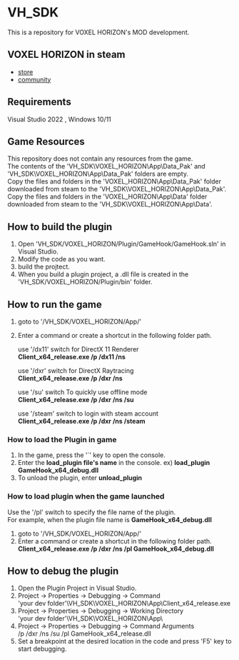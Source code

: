 # VH_SDK
This is a repository for VOXEL HORIZON's MOD development.

## VOXEL HORIZON in steam
- [store](https://store.steampowered.com/app/1221390/VOXEL_HORIZON/)
- [community](https://steamcommunity.com/app/1221390/)

## Requirements
Visual Studio 2022 , Windows 10/11

## Game Resources
This repository does not contain any resources from the game.<br>
The contents of the 'VH_SDK\VOXEL_HORIZON\App\Data_Pak\' and 'VH_SDK\VOXEL_HORIZON\App\Data_Pak\' folders are empty.<br>
Copy the files and folders in the 'VOXEL_HORIZON\App\Data_Pak\' folder downloaded from steam to the 'VH_SDK\VOXEL_HORIZON\App\Data_Pak\'.<br>
Copy the files and folders in the 'VOXEL_HORIZON\App\Data' folder downloaded from steam to the 'VH_SDK\VOXEL_HORIZON\App\Data\'.<br>

## How to build the plugin
1. Open 'VH_SDK/VOXEL_HORIZON/Plugin/GameHook/GameHook.sln' in Visual Studio.
2. Modify the code as you want.
3. build the projtect.
4. When you build a plugin project, a .dll file is created in the 'VH_SDK/VOXEL_HORIZON/Plugin/bin' folder.

## How to run the game
1. goto to '/VH_SDK/VOXEL_HORIZON/App/'
2. Enter a command or create a shortcut in the following folder path.
   
   use '/dx11' switch for DirectX 11 Renderer<br>
   **Client_x64_release.exe /p /dx11 /ns**

   use '/dxr' switch for DirectX Raytracing<br>
   **Client_x64_release.exe /p /dxr /ns**

   use '/su' switch To quickly use offline mode<br>
   **Client_x64_release.exe /p /dxr /ns /su**

   use '/steam' switch to login with steam account<br>
   **Client_x64_release.exe /p /dxr /ns /steam**

### How to load the Plugin in game
1. In the game, press the '`' key to open the console.
2. Enter the **load_plugin file's name** in the console. ex) **load_plugin GameHook_x64_debug.dll**
3. To unload the plugin, enter **unload_plugin**

### How to load plugin when the game launched
Use the '/pl' switch to specify the file name of the plugin.<br>
For example, when the plugin file name is **GameHook_x64_debug.dll**  

1. goto to '/VH_SDK/VOXEL_HORIZON/App/'
2. Enter a command or create a shortcut in the following folder path.<br>
   **Client_x64_release.exe /p /dxr /ns /pl GameHook_x64_debug.dll**

## How to debug the plugin
1. Open the Plugin Project in Visual Studio.
2. Project -> Properties -> Debugging -> Command<br>
   'your dev folder'\VH_SDK\VOXEL_HORIZON\App\Client_x64_release.exe
4. Project -> Properties -> Debugging -> Working Directory<br>
   'your dev folder'\VH_SDK\VOXEL_HORIZON\App\
5. Project -> Properties -> Debugging -> Command Arguments<br>
   /p /dxr /ns /su /pl GameHook_x64_release.dll
7. Set a breakpoint at the desired location in the code and press 'F5' key to start debugging.
